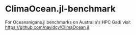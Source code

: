 # ClimaOcean.jl-benchmark

For Oceananigans.jl benchmarks on Australia's HPC Gadi visit https://github.com/navidcy/ClimaOcean.jl
